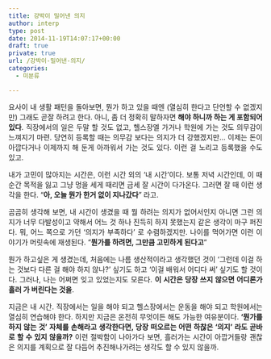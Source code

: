 ```yaml
---
title: 강박이 밀어낸 의지
author: interp
type: post
date: 2014-11-19T14:07:17+00:00
draft: true
private: true
url: /강박이-밀어낸-의지/
categories:
  - 미분류

---
```

<p style="text-align: justify;">
  요사이 내 생활 패턴을 돌아보면, 뭔가 하고 있을 때엔 (열심히 한다고 단언할 수 없겠지만) 그래도 곧잘 하려고 한다. 아니, 좀 더 정확히 말하자면 <b>해야 하니까 하는 게 포함되어 있다</b>. 직장에서의 일은 두말 할 것도 없고, 헬스장엘 가거나 학원에 가는 것도 의무감이 느껴지기 마련. 당연히 등록할 때는 의무감 보다는 의지가 더 강했겠지만&#8230; 이제는 돈이 아깝다거나 이제까지 해 둔게 아까워서 가는 것도 있다. 이런&nbsp;걸 노리고 등록했을 수도 있고.
</p>

<p style="text-align: justify;">
  내가 고민이 많아지는 시간은, 이런 시간 외의&nbsp;&#8216;내 시간&#8217;이다. 보통 저녁 시간인데, 이 때 순간 목적을 잃고 그냥 멍을 세게 때리면 금세 잘 시간이 다가온다. 그러면 잘 때 이런 생각을 한다. &#8220;<b>아, 오늘 뭔가 한거 없이 지나갔다</b>&#8221; 라고.&nbsp;
</p>

<p style="text-align: justify;">
  곰곰히 생각해 보면, 내 시간이 생겼을 때 뭘 하려는 의지가 없어서인지 아니면 그런 의지가 너무 다발성이고 약해서 어느 것 하나 진득히 하지 못했는지 같은 생각이 마구 퍼진다. 뭐, 어느 쪽으로 가던 &#8216;의지가 부족하다&#8217; 로 수렴하겠지만. 나이를 먹어가면 이런 이야기가 머릿속에 재생된다. &#8220;<b>뭔가를 하려면, 그만큼 고민하게 된다고</b>&#8220;
</p>

<p style="text-align: justify;">
  뭔가 하고싶은 게 생겼는데, 처음에는 나름 생산적이라고 생각했던 것이 &#8216;그런데 이걸 하는 것보다 다른 걸 해야 하지 않나?&#8217; 싶기도 하고 &#8216;이걸 배워서 어디다 써&#8217; 싶기도 할 것이다. 그러나, 나는 어쩌면 잊고 있었는지도 모른다. <b>이 시간은 당장 쓰지 않으면 어디론가 흘러 가 버린다는 것을</b>.
</p>

<p style="text-align: justify;">
  지금은 내 시간. 직장에서는 일을 해야 되고 헬스장에서는 운동을 해야 되고 학원에서는 열심히 연습해야 한다. 하지만 지금은 온전히 무엇이든 해도 가능한 여유분이다. <b>&#8216;뭔가를 하지 않는 것&#8217; 자체를 손해라고 생각한다면, 당장 떠오르는 어떤 하찮은 &#8216;의지&#8217; 라도 곧바로 할 수 있지 않을까?</b> 이런 절박함이 나아가다 보면, 흘러가는 시간이 아깝거들랑 괜찮은 의지를 계획으로 잘 다듬어 추진해나가려는 생각도 할 수 있지 않을까.
</p>